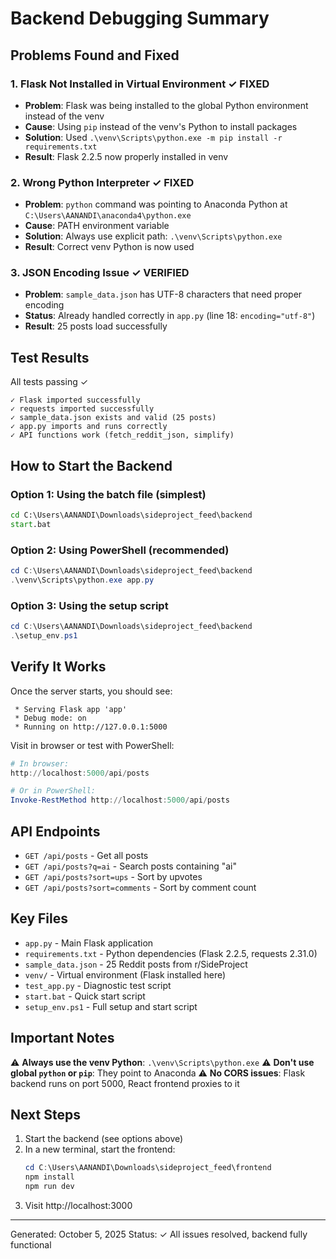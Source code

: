 # Backend Debugging Summary

## Problems Found and Fixed

### 1. **Flask Not Installed in Virtual Environment** ✓ FIXED
- **Problem**: Flask was being installed to the global Python environment instead of the venv
- **Cause**: Using `pip` instead of the venv's Python to install packages
- **Solution**: Used `.\venv\Scripts\python.exe -m pip install -r requirements.txt`
- **Result**: Flask 2.2.5 now properly installed in venv

### 2. **Wrong Python Interpreter** ✓ FIXED
- **Problem**: `python` command was pointing to Anaconda Python at `C:\Users\AANANDI\anaconda4\python.exe`
- **Cause**: PATH environment variable
- **Solution**: Always use explicit path: `.\venv\Scripts\python.exe`
- **Result**: Correct venv Python is now used

### 3. **JSON Encoding Issue** ✓ VERIFIED
- **Problem**: `sample_data.json` has UTF-8 characters that need proper encoding
- **Status**: Already handled correctly in `app.py` (line 18: `encoding="utf-8"`)
- **Result**: 25 posts load successfully

## Test Results

All tests passing ✓
```
✓ Flask imported successfully
✓ requests imported successfully  
✓ sample_data.json exists and valid (25 posts)
✓ app.py imports and runs correctly
✓ API functions work (fetch_reddit_json, simplify)
```

## How to Start the Backend

### Option 1: Using the batch file (simplest)
```cmd
cd C:\Users\AANANDI\Downloads\sideproject_feed\backend
start.bat
```

### Option 2: Using PowerShell (recommended)
```powershell
cd C:\Users\AANANDI\Downloads\sideproject_feed\backend
.\venv\Scripts\python.exe app.py
```

### Option 3: Using the setup script
```powershell
cd C:\Users\AANANDI\Downloads\sideproject_feed\backend
.\setup_env.ps1
```

## Verify It Works

Once the server starts, you should see:
```
 * Serving Flask app 'app'
 * Debug mode: on
 * Running on http://127.0.0.1:5000
```

Visit in browser or test with PowerShell:
```powershell
# In browser:
http://localhost:5000/api/posts

# Or in PowerShell:
Invoke-RestMethod http://localhost:5000/api/posts
```

## API Endpoints

- `GET /api/posts` - Get all posts
- `GET /api/posts?q=ai` - Search posts containing "ai"
- `GET /api/posts?sort=ups` - Sort by upvotes
- `GET /api/posts?sort=comments` - Sort by comment count

## Key Files

- `app.py` - Main Flask application
- `requirements.txt` - Python dependencies (Flask 2.2.5, requests 2.31.0)
- `sample_data.json` - 25 Reddit posts from r/SideProject
- `venv/` - Virtual environment (Flask installed here)
- `test_app.py` - Diagnostic test script
- `start.bat` - Quick start script
- `setup_env.ps1` - Full setup and start script

## Important Notes

⚠️ **Always use the venv Python**: `.\venv\Scripts\python.exe`
⚠️ **Don't use global `python` or `pip`**: They point to Anaconda
⚠️ **No CORS issues**: Flask backend runs on port 5000, React frontend proxies to it

## Next Steps

1. Start the backend (see options above)
2. In a new terminal, start the frontend:
   ```powershell
   cd C:\Users\AANANDI\Downloads\sideproject_feed\frontend
   npm install
   npm run dev
   ```
3. Visit http://localhost:3000

---
Generated: October 5, 2025
Status: ✓ All issues resolved, backend fully functional
